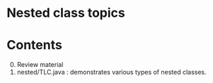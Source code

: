 # Nested class topics

# Contents
0. Review material
1. nested/TLC.java : demonstrates various types of nested classes.
